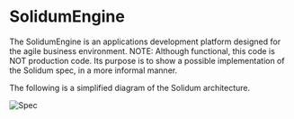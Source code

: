 # SolidumEngine
The SolidumEngine is an applications development platform designed for the agile business environment. NOTE: Although functional, this code is NOT production code. Its purpose is to show a possible implementation of the Solidum spec, in a more informal manner.

The following is a simplified diagram of the Solidum architecture.

![Spec](solidum_engine(1).jpg)

